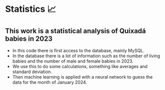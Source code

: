 # Statistics 📈
## This work is a statistical analysis of Quixadá babies in 2023
  - In this code there is first access to the database, mainly MySQL.
  - In the database there is a lot of information such as the number of living babies and the number of male and female babies in 2023.
  - We use this to do some calculations, something like averages and standard deviation.
  - Then machine learning is applied with a neural network to guess the data for the month of January 2024.
